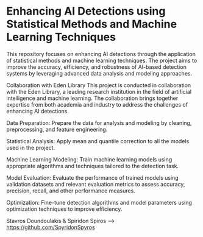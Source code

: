 # Enhancing AI Detections using Statistical Methods and Machine Learning Techniques
This repository focuses on enhancing AI detections through the application of statistical methods and machine learning techniques.
The project aims to improve the accuracy, efficiency, and robustness of AI-based detection systems by leveraging advanced data analysis and modeling approaches.

Collaboration with Eden Library
This project is conducted in collaboration with the Eden Library, a leading research institution in the field of artificial intelligence and machine learning. The collaboration brings together expertise from both academia and industry to address the challenges of enhancing AI detections.

Data Preparation: 
Prepare the data for analysis and modeling by cleaning, preprocessing, and feature engineering.

Statistical Analysis:
Apply mean and quantile correction to all the models used in the project.

Machine Learning Modeling:
Train machine learning models using appropriate algorithms and techniques tailored to the detection task.

Model Evaluation: 
Evaluate the performance of trained models using validation datasets and relevant evaluation metrics to assess accuracy, precision, recall, and other performance measures.

Optimization: 
Fine-tune detection algorithms and model parameters using optimization techniques to improve efficiency.

Stavros Doundoulakis & Spiridon Spiros --> https://github.com/SpyridonSpyros
